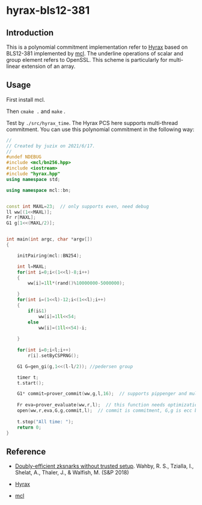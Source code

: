 # hyrax-bls12-381

## Introduction
This is a polynomial commitment implementation refer to [Hyrax](https://eprint.iacr.org/2017/1132.pdf) based on BLS12-381 implemented by [mcl](https://github.com/herumi/mcl). The underline operations of scalar and group element refers to OpenSSL.
This scheme is particularly for multi-linear extension of an array.

## Usage
First install mcl.

Then `cmake .` and `make` .

Test by `./src/hyrax_time`. The Hyrax PCS here supports multi-thread commitment. You can use this polynomial commitment in the following way:
```C++
//
// Created by juzix on 2021/6/17.
//
#undef NDEBUG
#include <mcl/bn256.hpp>
#include <iostream>
#include "hyrax.hpp"
using namespace std;

using namespace mcl::bn;


const int MAXL=23;  // only supports even, need debug
ll ww[(1<<MAXL)];
Fr r[MAXL];
G1 g[1<<(MAXL/2)];


int main(int argc, char *argv[])
{

    initPairing(mcl::BN254);

    int l=MAXL;
    for(int i=0;i<(1<<l)-8;i++)
    {
        ww[i]=1ll*(rand()%10000000-5000000);

    }
    for(int i=(1<<l)-12;i<(1<<l);i++)
    {
        if(i&1)
            ww[i]=1ll<<54;
        else    
            ww[i]=(1ll<<54)-i;
   
    }
    
    for(int i=0;i<l;i++)
        r[i].setByCSPRNG();

    G1 G=gen_gi(g,1<<(l-l/2)); //pedersen group

    timer t;
    t.start();

    G1* commit=prover_commit(ww,g,l,16);  // supports pippenger and multi-thread commit
    
    Fr eva=prover_evaluate(ww,r,l);  // this function needs optimization
    open(ww,r,eva,G,g,commit,l);  // commit is commitment, G,g is ecc bases, l is variable num
    
    t.stop("All time: ");
    return 0;
}
```

## Reference
- [Doubly-efficient zksnarks without trusted setup](https://doi.org/10.1109/SP.2018.00060). Wahby, R. S., Tzialla, I., Shelat, A., Thaler, J., & Walfish, M. (S&P 2018)

- [Hyrax](https://github.com/hyraxZK/hyraxZK.git)

- [mcl](https://github.com/herumi/mcl)
